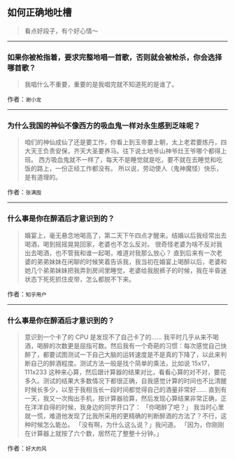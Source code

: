 ## 如何正确地吐槽

> 看点好段子，有个好心情～


 
---

### 如果你被枪指着，要求完整地唱一首歌，否则就会被枪杀，你会选择哪首歌？

> 我唱什么不重要，重要的是我唱完就不知道死的是谁了。


作者：`谢小龙`

---

### 为什么我国的神仙不像西方的吸血鬼一样对永生感到乏味呢？

> 咱们的神仙成仙了还是要工作，你看上到玉帝要上朝，太上老君要炼丹，四大天王负责安保，齐天大圣要养马。往下说土地爷山神爷灶王爷哪个都得上班。
> 西方吸血鬼就不一样了，每天不是睡觉就是吃，要不就在去睡觉和吃饭的路上，一份正经工作都没有。
> 所以说，劳动使人（鬼神魔怪）快乐，是有道理的。


作者：`张满囤`

---

### 什么事是你在醉酒后才意识到的？

> 婚宴上，毫无悬念地喝高了，第二天下午四点才醒来。结婚以后我经常出去喝酒，喝到摇摇晃晃回家，老婆也不怎么反对。
> 很奇怪老婆为啥不反对我出去喝酒，也不管我和谁一起喝，难道对我那么放心？
> 直到后来有一次老婆的弟弟妹妹在闲聊的时候笑着告诉我，我当初在婚宴上喝醉以后，老婆和她几个弟弟妹妹把我弄到房间里睡觉，老婆给我脱裤子的时候，我在半昏迷状态下死死抓住皮带，怎么都脱不下来。


作者：`知乎用户`

---

### 什么事是你在醉酒后才意识到的？

> 意识到一个卡了的 CPU 是发现不了自己卡了的……
> 我平时几乎从来不喝酒，喝醉的次数更是屈指可数。然后我有一个奇葩的习惯：每次感觉自己快醉了，都要试图测试一下自己大脑的运转速度是不是真的下降了，以此来判断自己的醉酒程度。测试方法一般是找个简单的乘法，比如说 15x17，111x233 这种来心算，然后跟计算器的结果对比，看看心算的对不对，要花多久。测试的结果大多数情况下都很正确，自我感觉计算的时间也不比清醒时候长多少，以至于我相当长一段时间都觉得自己的酒量非常好……
> 直到有一天，我又一次掏出手机，按计算器验算，然后发现心算结果非常正确，正在洋洋自得的时候，我身边的同学开口了：
> 「你喝醉了吧？」
> 我当时心里就一慌，难道他发现了比我所采用的更精确的判断醉酒的方法了？不行，这种时候怎么能怂。
> 「没有啊，为什么这么说？」我问道。
> 「因为，你刚刚在计算器上就按了六个数，居然花了整整十分钟。」


作者：`好大的风`